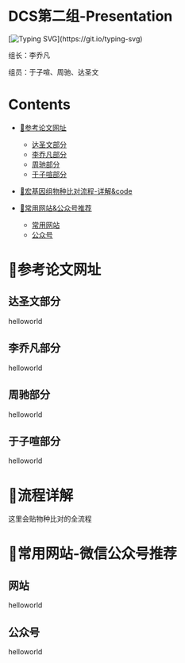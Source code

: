 # DCS第二组-Presentation

[![Typing SVG](https://readme-typing-svg.herokuapp.com?font=Fira+Code&pause=1000&width=435&lines=%F0%9F%98%8DDCS%E7%AC%AC%E4%BA%8C%E7%BB%84%E5%85%A8%E4%BD%93%E6%88%90%E5%91%98%E7%A5%9D%E6%82%A8%E8%82%A0%E9%81%93%E5%81%A5%E5%BA%B7%EF%BC%8C%E6%AF%8F%E5%A4%A9%E5%BC%80%E5%BF%83~)](https://git.io/typing-svg)

组长：李乔凡

组员：于子喧、周驰、达圣文

# Contents
- [🌈参考论文网址](#参考论文网址)
	- [达圣文部分](#达圣文部分)
	- [李乔凡部分](#李乔凡部分)
	- [周驰部分](#周驰部分)
	- [于子喧部分](#于子喧部分)

- [🌈宏基因组物种比对流程-详解&code](#流程详解)

- [🌈常用网站&公众号推荐](#常用网站-微信公众号推荐)
	- [常用网站](#网站)
	- [公众号](#公众号)

# 🌈参考论文网址
## 达圣文部分
helloworld
## 李乔凡部分
helloworld
## 周驰部分
helloworld
## 于子喧部分
helloworld

# 🌈流程详解
这里会贴物种比对的全流程

# 🌈常用网站-微信公众号推荐
## 网站
helloworld
## 公众号
helloworld
